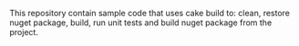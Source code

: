 This repository contain sample code that uses cake build to: clean, restore nuget package, build, run unit tests and build nuget package from the project.
